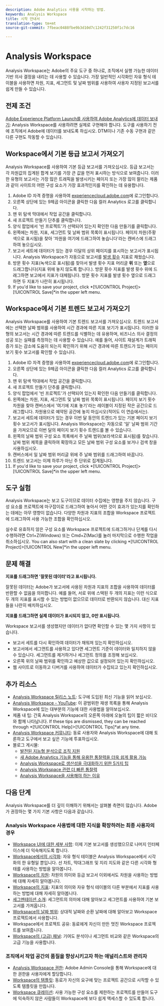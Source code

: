 ```yaml
---
description: Adobe Analytics 사용을 시작하는 방법.
keywords: Analysis Workspace
title: 시작 안내서
translation-type: tm+mt
source-git-commit: 7fbeac0488fbe9b3d10d7c1242f31250f1c7dc16

---
```



# Analysis Workspace

Analysis Workspace는 Adobe의 주요 도구 중 하나로, 조직에서 실행 가능한 데이터 기반 의사 결정을 내리는 데 사용할 수 있습니다. 가장 일반적인 시각화인 자유 형식 테이블을 사용하면 차원, 지표, 세그먼트 및 날짜 범위를 사용하여 사용자 지정된 보고서를 쉽게 만들 수 있습니다.

## 전제 조건

[Adobe Experience Platform Launch를 사용하여 Adobe Analytics에 데이터 보내기](/help/implement/launch/validate-publish-prod.md): Analysis Workspace를 사용하려면 실제로 구현해야 합니다. 도구를 사용하기 전에 조직에서 Adobe에 데이터를 보내도록 하십시오. DTM이나 기존 수동 구현과 같은 다른 구현도 작동할 수 있습니다.

## Workspace에서 기본 등급 보고서 가져오기

Analysis Workspace를 사용하여 기본 등급 보고서를 가져오십시오. 등급 보고서는 각 차원값의 집계된 합계 보기를 가장 큰 값을 먼저 표시하는 방식으로 보여줍니다. 이러한 유형의 보고서는 가장 많은 트래픽을 발생시키는 페이지 또는 가장 많이 팔리는 제품과 같이 사이트의 어떤 구성 요소가 가장 효과적인지를 확인하는 데 유용합니다.

1. Adobe ID 자격 증명을 사용하여 [experiencecloud.adobe.com](https://experiencecloud.adobe.com)에 로그인합니다.
2. 오른쪽 상단에 있는 9제곱 아이콘을 클릭한 다음 컬러 Analytics 로고를 클릭합니다.
3. 맨 위 탐색 막대에서 작업 공간을 클릭합니다.
4. 새 프로젝트 만들기 단추를 클릭합니다.
5. 양식 팝업에서 &#39;빈 프로젝트&#39;가 선택되어 있는지 확인한 다음 만들기를 클릭합니다.
6. 왼쪽에는 차원, 지표, 세그먼트 및 날짜 범위 목록이 표시됩니다. 페이지 차원(주황색으로 표시됨)을 찾아 &#39;차원을 여기에 드래그하여 놓습니다&#39;라는 캔버스에 드래그하여 놓으십시오.
7. 보고서 세트에 데이터가 있는 경우 이달의 상위 페이지를 표시하는 보고서가 표시됩니다. Analysis Workspace가 자동으로 보고서를 [발생 횟수](/help/components/c-variables/c-metrics/metrics-occurrences.md) 지표로 채웠습니다.
8. 방문 횟수 지표(녹색으로 표시됨)를 찾아서 발생 횟수 지표 머리글 **위** 또는 **옆**&#x200B;으로 드래그합니다(지표 위에 놓지 않도록 합니다.). 방문 횟수 지표를 발생 횟수 위에 드래그하면 보고에서 지표가 대체됩니다. 방문 횟수 지표를 발생 횟수 옆으로 드래그하면 두 지표가 나란히 표시됩니다.
9. If you&#39;d like to save your project, click *[!UICONTROL Project]>[!UICONTROL Save]*in the upper left menu.

## Workspace에서 기본 트렌드 보고서 가져오기

Analysis Workspace를 사용하여 기본 트렌드 보고서를 가져오십시오. 트렌드 보고서에는 선택한 날짜 범위를 사용하여 시간 경과에 따른 지표 보기가 표시됩니다. 이러한 유형의 보고서는 시간 경과에 따른 트렌드를 식별하는 데 유용하며, 비즈니스 의사 결정의 성공 또는 실패를 측정하는 데 사용할 수 있습니다. 예를 들어, 사이트 재설계가 트래픽 증가 또는 감소에 도움이 되는지 확인하기 위해 시간 경과에 따른 트렌드가 있는 페이지 보기 횟수 보고서를 확인할 수 있습니다.

1. Adobe ID 자격 증명을 사용하여 [experiencecloud.adobe.com](https://experiencecloud.adobe.com)에 로그인합니다.
2. 오른쪽 상단에 있는 9제곱 아이콘을 클릭한 다음 컬러 Analytics 로고를 클릭합니다.
3. 맨 위 탐색 막대에서 작업 공간을 클릭합니다.
4. 새 프로젝트 만들기 단추를 클릭합니다.
5. 양식 팝업에서 &#39;빈 프로젝트&#39;가 선택되어 있는지 확인한 다음 만들기를 클릭합니다.
6. 왼쪽에는 차원, 지표, 세그먼트 및 날짜 범위 목록이 표시됩니다. 페이지 보기 횟수 차원을 찾아 캔버스에서 &#39;여기에 지표 놓기&#39;라는 레이블이 지정된 작은 공간으로 드래그합니다. 차원용으로 예약된 공간에 놓지 마십시오(적어도 이 연습에서는).
7. 보고서 세트에 데이터가 있는 경우 이번 달 동안의 트렌드가 있는 기본 페이지 보기 횟수 보고서가 표시됩니다. Analysis Workspace는 자동으로 &#39;일&#39; 날짜 범위 기간을 가져오므로 이번 달의 페이지 보기 횟수 트렌드를 볼 수 있습니다.
8. 왼쪽의 날짜 범위 구성 요소 목록에서 주 날짜 범위(보라색으로 표시됨)를 찾습니다. 날짜 범위 제목을 클릭하여 확장하고 모든 날짜 범위 구성 요소를 보거나 검색 창을 사용하십시오.
9. 캔버스에서 일 날짜 범위 머리글 위에 주 날짜 범위를 드래그하여 바꿉니다.
10. 트렌드 보고서는 이제 하루가 아닌 주 단위로 집계됩니다.
11. If you&#39;d like to save your project, click *[!UICONTROL Project]>[!UICONTROL Save]*in the upper left menu.

## 도구 실험

Analysis Workspace는 보고 도구이므로 데이터 수집에는 영향을 주지 않습니다. 구성 요소를 프로젝트에 마구잡이로 드래그하여 놓아서 어떤 것이 효과가 있는지를 확인하는 데에는 아무 영향이 없습니다. 다양한 차원과 지표의 조합을 Workspace 프로젝트에 드래그하여 사용 가능한 조합을 확인하십시오.

실수로 유효하지 않은 구성 요소를 Workspace 프로젝트에 드래그하거나 단계를 다시 수행하려면 Ctrl+Z(Windows) 또는 Cmd+Z(Mac)를 눌러 마지막으로 수행한 작업을 취소하십시오. You can also start with a clean slate by clicking *[!UICONTROL Project]>[!UICONTROL New]*in the upper left menu.

## 문제 해결

**지표를 드래그하면 &#39;잘못된 데이터&#39;라고 표시됩니다.**

잘못된 데이터는 Adobe가 보고서에 사용된 차원과 지표의 조합을 사용하여 데이터를 반환할 수 없음을 의미합니다. 예를 들어, 서로 위에 스택된 두 개의 지표는 이런 식으로 두 개의 지표를 표시할 수 있는 방법이 없으므로 데이터로 반환되지 않습니다. 대신 지표들을 나란히 배치하십시오.

**지표를 드래그하면 실제 데이터가 표시되지 않고, 0만 표시됩니다.**

Workspace 보고서를 생성했지만 데이터가 없다면 확인할 수 있는 몇 가지 사항이 있습니다.

* 보고서 세트를 다시 확인하여 데이터가 채워져 있는지 확인하십시오.
* 보고서에서 세그먼트를 사용하고 있다면 세그먼트 기준이 데이터와 일치하지 않을 수 있습니다. 세그먼트를 제거하거나 세그먼트 정의를 조정해 보십시오.
* 오른쪽 위의 날짜 범위를 확인하고 예상한 값으로 설정되어 있는지 확인하십시오.
* 웹 사이트로 이동하고 디버거를 사용하여 데이터가 수집되고 있는지 확인하십시오.

## 추가 리소스

* [Analysis Workspace 릴리스 노트](/help/analyze/analysis-workspace/new-features-in-analysis-workspace.md): 도구에 도입된 최신 기능을 읽어 보십시오.
* [Analysis Workspace - YouTube](https://www.youtube.com/playlist?list=PL2tCx83mn7GuNnQdYGOtlyCu0V5mEZ8sS): 이 광범위한 재생 목록을 통해 Analysis Workspace에 있는 대부분의 기능에 대한 사용법을 알아보십시오.
* 제품 내 팁: 간혹 Analysis Workspace의 오른쪽 아래에 오늘의 팁이 짧은 비디오와 함께 나타납니다. If these tips are dismissed, they can be reached through *[!UICONTROL Help]>[!UICONTROL Tips]*at any time.
* [Analysis Workspace 커뮤니티](https://forums.adobe.com/community/experience-cloud/analytics-cloud/analytics/analysis-workspace): 동료 사용자와 Analysis Workspace에 대해 토론하고 도구에서 보고 싶은 기능에 투표하십시오.
* 블로그 게시물:
   * [발전된 지능형 분석으로 조직 지원](https://blogs.adobe.com/digitalmarketing/analytics/adobe-analytics-fall-2016-release-empowering-organizations-smarter-analysis/)
   * [새 Adobe Analytics 기능을 통해 유용한 통찰력을 더욱 쉽게 활용 가능](https://blogs.adobe.com/digitalmarketing/analytics/new-adobe-analytics-capabilities-make-powerful-insights-accessible/)
   * [Analysis Workspace로 생산성을 극대화하기 위한 5가지 팁](https://blogs.adobe.com/digitalmarketing/analytics/5-tips-maximize-productivity-analysis-workspace/)
   * [Analysis Workspace 관련 더 빠른 통찰력](https://blogs.adobe.com/digitalmarketing/analytics/faster-insights-with-the-analysis-workspace/)
   * [Analysis Workspace을 사용해야 하는 이유](https://blogs.adobe.com/digitalmarketing/analytics/why-you-should-be-using-analysis-workspace-in-adobe-analytics/)

## 다음 단계

Analysis Workspace를 더 깊이 이해하기 위해서는 살펴볼 측면이 많습니다. Adobe가 권장하는 몇 가지 기본 사항은 다음과 같습니다.

### Analysis Workspace 사용법에 대한 지식을 확장하려는 최종 사용자의 경우

* [Workspace UI에 대한 세부 사항](/help/analyze/analysis-workspace/build-workspace-project/t-freeform-project.md): 이제 기본 보고서를 생성했으므로 나머지 인터페이스에 더 익숙해지도록 합니다.
* [Workspace에서의 시각화](/help/analyze/analysis-workspace/visualizations/freeform-analysis-visualizations.md): 자유 형식 테이블은 Analysis Workspace에서 시각화의 한 유형일 뿐입니다. 선 차트, 막대그래프 및 지리 지도와 같은 다른 시각화 형태를 사용하는 방법을 알아봅니다.
* [Workspace의 차원](/help/analyze/analysis-workspace/components/dimensions/t-breakdown-fa.md): 차원의 의미와 등급 보고서 이외에서도 차원을 사용하는 방법에 대해 자세히 알아봅니다.
* [Workspace의 지표](/help/analyze/analysis-workspace/components/apply-create-metrics.md): 지표의 의미와 자유 형식 테이블의 다른 부분에서 지표를 사용하는 방법에 대해 자세히 알아봅니다.
* [세그멘테이션 소개](/help/analyze/analysis-workspace/components/t-freeform-project-segment.md): 세그먼트의 의미에 대해 알아보고 세그먼트를 사용하여 기본 보고서를 가져옵니다.
* [Workspace의 날짜 범위](/help/analyze/analysis-workspace/components/calendar-date-ranges/calendar.md): 상대적 날짜와 순환 날짜에 대해 알아보고 Workspace 프로젝트에서 사용합니다.
* Workspace에서 프로젝트 공유: 동료에게 자신이 만든 멋진 Workspace 프로젝트를 보여줍니다.
* [Workspace의 (고급) 패널](/help/analyze/analysis-workspace/c-panels/panels.md): 기여도 분석이나 세그먼트 비교와 같은 Workspace의 고급 기능을 사용합니다.

### 조직에서 작업 공간의 품질을 향상시키고자 하는 애널리스트와 관리자

* [Analysis Workspace 권한](https://docs.adobe.com/content/help/ko-KR/core-services/interface/manage-users-and-products/admin-getting-started.html): Adobe Admin Console을 통해 Workspace에 대한 권한을 사용자에게 할당합니다.
* [Workspace의 템플릿](/help/analyze/analysis-workspace/build-workspace-project/starter-projects.md): 동료가 자신의 요구에 맞는 프로젝트 공간으로 시작할 수 있도록 템플릿을 만듭니다.
* [Workspace 큐레이션](/help/analyze/analysis-workspace/curate-share/curate.md): 사용 가능한 구성 요소를 제한하는 프로젝트를 만들어 도구에 익숙하지 않은 사람들이 Workspace에 보다 쉽게 액세스할 수 있도록 합니다.
